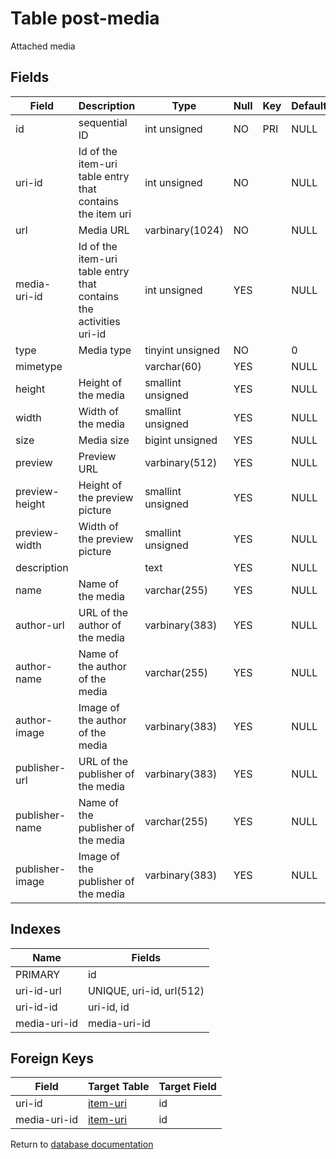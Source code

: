 Table post-media
===========

Attached media

Fields
------

| Field           | Description                                                        | Type              | Null | Key | Default | Extra          |
| --------------- | ------------------------------------------------------------------ | ----------------- | ---- | --- | ------- | -------------- |
| id              | sequential ID                                                      | int unsigned      | NO   | PRI | NULL    | auto_increment |
| uri-id          | Id of the item-uri table entry that contains the item uri          | int unsigned      | NO   |     | NULL    |                |
| url             | Media URL                                                          | varbinary(1024)   | NO   |     | NULL    |                |
| media-uri-id    | Id of the item-uri table entry that contains the activities uri-id | int unsigned      | YES  |     | NULL    |                |
| type            | Media type                                                         | tinyint unsigned  | NO   |     | 0       |                |
| mimetype        |                                                                    | varchar(60)       | YES  |     | NULL    |                |
| height          | Height of the media                                                | smallint unsigned | YES  |     | NULL    |                |
| width           | Width of the media                                                 | smallint unsigned | YES  |     | NULL    |                |
| size            | Media size                                                         | bigint unsigned   | YES  |     | NULL    |                |
| preview         | Preview URL                                                        | varbinary(512)    | YES  |     | NULL    |                |
| preview-height  | Height of the preview picture                                      | smallint unsigned | YES  |     | NULL    |                |
| preview-width   | Width of the preview picture                                       | smallint unsigned | YES  |     | NULL    |                |
| description     |                                                                    | text              | YES  |     | NULL    |                |
| name            | Name of the media                                                  | varchar(255)      | YES  |     | NULL    |                |
| author-url      | URL of the author of the media                                     | varbinary(383)    | YES  |     | NULL    |                |
| author-name     | Name of the author of the media                                    | varchar(255)      | YES  |     | NULL    |                |
| author-image    | Image of the author of the media                                   | varbinary(383)    | YES  |     | NULL    |                |
| publisher-url   | URL of the publisher of the media                                  | varbinary(383)    | YES  |     | NULL    |                |
| publisher-name  | Name of the publisher of the media                                 | varchar(255)      | YES  |     | NULL    |                |
| publisher-image | Image of the publisher of the media                                | varbinary(383)    | YES  |     | NULL    |                |

Indexes
------------

| Name         | Fields                   |
| ------------ | ------------------------ |
| PRIMARY      | id                       |
| uri-id-url   | UNIQUE, uri-id, url(512) |
| uri-id-id    | uri-id, id               |
| media-uri-id | media-uri-id             |

Foreign Keys
------------

| Field | Target Table | Target Field |
|-------|--------------|--------------|
| uri-id | [item-uri](help/database/db_item-uri) | id |
| media-uri-id | [item-uri](help/database/db_item-uri) | id |

Return to [database documentation](help/database)
